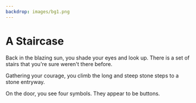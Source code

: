 ```yaml
---
backdrop: images/bg1.png
---
```


# A Staircase

Back in the blazing sun, you shade your eyes and look up. There is a set of stairs that you're sure weren't there before.

Gathering your courage, you climb the long and steep stone steps to a stone entryway.

On the door, you see four symbols. They appear to be buttons.

<Buttons/>
